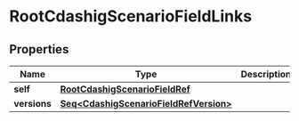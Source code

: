 

# RootCdashigScenarioFieldLinks


## Properties

Name | Type | Description | Notes
------------ | ------------- | ------------- | -------------
**self** | [**RootCdashigScenarioFieldRef**](RootCdashigScenarioFieldRef.md) |  |  [optional]
**versions** | [**Seq&lt;CdashigScenarioFieldRefVersion&gt;**](CdashigScenarioFieldRefVersion.md) |  |  [optional]



